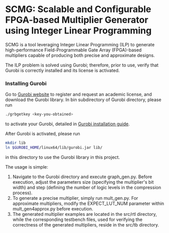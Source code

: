 SCMG: Scalable and Configurable FPGA-based Multiplier Generator using Integer Linear Programming
=====================
SCMG is a tool leveraging Integer Linear Programming (ILP) to generate high-performance Field-Programmable Gate Array (FPGA)-based multipliers capable of producing both precise and approximate designs. 

The ILP problem is solved using Gurobi; therefore, prior to use, verify that Gurobi is correctly installed and its license is activated. 

### Installing Gurobi

Go to [Gurobi website](https://www.gurobi.com/) to register and request an academic license, and download the Gurobi library.
In bin subdirectory of Gurobi directory, please run 
```Bash
./grbgetkey <key-you-obtained>
``` 
to activate your Gurobi, detailed in [Gurobi installation guide](https://www.gurobi.com/documentation/9.0/quickstart_linux/software_installation_guid.html#section:Installation).

After Gurobi is activated, please run
```Bash
mkdir lib
ln $GUROBI_HOME/linux64/lib/gurobi.jar lib/
``` 
in this directory to use the Gurobi library in this project.

The usage is simple: 
1) Navigate to the Gurobi directory and execute graph_gen.py. Before execution, adjust the parameters size (specifying the multiplier's bit width) and step (defining the number of logic levels in the compression process). 
2) To generate a precise multiplier, simply run mult_gen.py. For approximate multipliers, modify the EXPECT_LUT_NUM parameter within mult_gen4approx.py before execution. 
3) The generated multiplier examples are located in the src/rtl directory, while the corresponding testbench files, used for verifying the correctness of the generated multipliers, reside in the src/tb directory.


